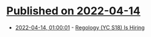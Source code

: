 # [Published on 2022-04-14](index.md)

* [2022-04-14, 01:00:01](https://news.ycombinator.com/item?id=31022239) - [Regology (YC S18) Is Hiring](https://www.ycombinator.com/companies/regology/jobs/WmLGnHI-product-marketing-manager)
